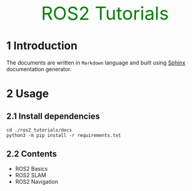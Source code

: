 <center> <font color=green size=10> ROS2 Tutorials</font> </center>

# 1 Introduction

The documents are written in `Markdown` language and built using [Sphinx](https://docs.readthedocs.io/en/stable/intro/getting-started-with-sphinx.html?) documentation generator.

# 2 Usage

## 2.1 Install dependencies

```shell
cd ./ros2_tutorials/docs
python3 -m pip install -r requirements.txt
```

## 2.2 Contents

* ROS2 Basics
* ROS2 SLAM
* ROS2 Navigation